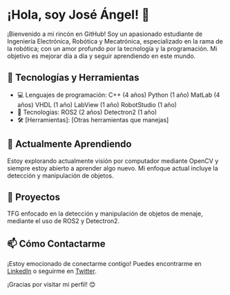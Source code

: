 # ¡Hola, soy José Ángel! 👋

¡Bienvenido a mi rincón en GitHub! Soy un apasionado estudiante de Ingeniería Electrónica, Robótica y Mecatrónica, especializado en la rama de la robótica; con un amor profundo por la tecnología y la programación. Mi objetivo es mejorar día a día y seguir aprendiendo en este mundo.

## 🔧 Tecnologías y Herramientas

- 💻 Lenguajes de programación:
    C++ (4 años)
    Python (1 año)
    MatLab (4 años)
    VHDL (1 año)
    LabView (1 año)
    RobotStudio (1 año)
- 🚀 Tecnologías:
    ROS2 (2 años)
    Detectron2 (1 año)
- 🛠 [Herramientas]: [Otras herramientas que manejas]

## 🌱 Actualmente Aprendiendo

Estoy explorando actualmente visión por computador mediante OpenCV y siempre estoy abierto a aprender algo nuevo. Mi enfoque actual incluye la detección y manipulación de objetos.

## 💼 Proyectos

TFG enfocado en la detección y manipulación de objetos de menaje, mediante el uso de ROS2 y Detectron2.

## 📫 Cómo Contactarme

¡Estoy emocionado de conectarme contigo! Puedes encontrarme en [LinkedIn](tu-enlace-de-linkedin) o seguirme en [Twitter](tu-usuario-de-twitter).

¡Gracias por visitar mi perfil! 😊
